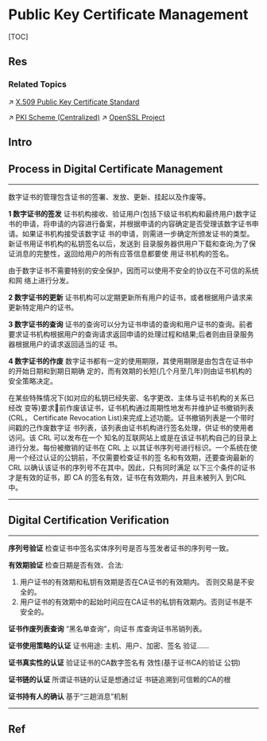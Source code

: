 # Public Key Certificate Management

[TOC]



## Res
### Related Topics
↗ [X.509 Public Key Certificate Standard](../📌%20Key%20Management%20Life%20Circle/🚛%20Key%20Distribution/Asymmetric%20Key%20Distribution%20(AKD)/AKD%20via%20Public%20Key%20Certificates/X.509%20Public%20Key%20Certificate%20Standard/X.509%20Public%20Key%20Certificate%20Standard.md)

↗ [PKI Scheme (Centralized)](../📌%20Key%20Management%20Life%20Circle/🚛%20Key%20Distribution/Asymmetric%20Key%20Distribution%20(AKD)/AKD%20via%20Public%20Key%20Certificates/🏦%20PKI%20Scheme%20(Centralized)/PKI%20Scheme%20(Centralized).md)
↗ [OpenSSL Project](../../../../../Network%20Security/🏇%20Network%20Security%20Basics%20&%20Protocols/🚉%20Transportation%20Layer%20Security%20Protocols/SSL%20&%20TLS%20Protocol/OpenSSL%20Project/OpenSSL%20Project.md)



## Intro



## Process in Digital Certificate Management

---
数字证书的管理包含证书的签署、发放、更新、挂起以及作废等。  

**1 数字证书的签发** 
证书机构接收、验证用户(包括下级证书机构和最终用户)数字证书的申请，将申请的内容进行备案，并根据申请的内容确定是否受理该数字证书申请。如果证书机构接受该数字证 书的申请，则需进一步确定所颁发证书的类型。新证书用证书机构的私钥签名以后，发送到 目录服务器供用户下载和查询;为了保证消息的完整性，返回给用户的所有应答信息都要使 用证书机构的签名。

由于数字证书不需要特别的安全保护，因而可以使用不安全的协议在不可信的系统和网 络上进行分发。


**2 数字证书的更新** 
证书机构可以定期更新所有用户的证书，或者根据用户请求来更新特定用户的证书。 


**3 数字证书的查询** 
证书的查询可以分为证书申请的查询和用户证书的查询。前者要求证书机构根据用户的查询请求返回申请的处理过程和结果;后者则由目录服务器根据用户的请求返回适当的证 书。


**4 数字证书的作废**
数字证书都有一定的使用期限，其使用期限是由包含在证书中的开始日期和到期日期确 定的，而有效期的长短(几个月至几年)则由证书机构的安全策略决定。

在某些特殊情况下(如对应的私钥已经失密、名字更改、主体与证书机构的关系已经改 变等)要求􏰁前作废该证书，证书机构通过周期性地发布并维护证书撤销列表(CRL， Certificate Revocation List)来完成上述功能。证书撤销列表是一个带时间戳的己作废数字证 书列表，该列表由证书机构进行签名处理，供证书的使用者访问。该 CRL 可以发布在一个 知名的互联网站上或是在该证书机构自己的目录上进行分发。每份被撤销的证书在 CRL 上 以其证书序列号进行标识。一个系统在使用一个经过认证的公钥前，不仅需要检查证书的签 名和有效期，还要查询最新的 CRL 以确认该证书的序列号不在其中。因此，只有同时满足 以下三个条件的证书才是有效的证书，即 CA 的签名有效，证书在有效期内，并且未被列入 到CRL中。

---



## Digital Certification Verification

---
**序列号验证**
检查证书中签名实体序列号是否与签发者证书的序列号一致。

**有效期验证**
检查日期是否有效、合法:
1. 用户证书的有效期和私钥有效期是否在CA证书的有效期内。 否则交易是不安全的。
2. 用户证书的有效期中的起始时间应在CA证书的私钥有效期内。否则证书是不安全的。

**证书作废列表查询**
“黑名单查询”，向证书 库查询证书吊销列表。

**证书使用策略的认证**
证书用途:
主机、用户、加密、签名 验证......

**证书真实性的认证**
验证证书的CA数字签名有 效性(基于证书CA的验证 公钥)

**证书链的认证**
所谓证书链的认证是想通过证 书链追溯到可信赖的CA的根

**证书持有人的确认**
基于“三趟消息”机制

----


## Ref

